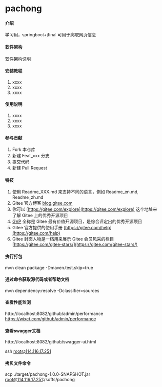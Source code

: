 # pachong

#### 介绍
学习用，springboot+jfinal 可用于爬取网页信息

#### 软件架构
软件架构说明


#### 安装教程

1.  xxxx
2.  xxxx
3.  xxxx

#### 使用说明

1.  xxxx
2.  xxxx
3.  xxxx

#### 参与贡献

1.  Fork 本仓库
2.  新建 Feat_xxx 分支
3.  提交代码
4.  新建 Pull Request


#### 特技

1.  使用 Readme\_XXX.md 来支持不同的语言，例如 Readme\_en.md, Readme\_zh.md
2.  Gitee 官方博客 [blog.gitee.com](https://blog.gitee.com)
3.  你可以 [https://gitee.com/explore](https://gitee.com/explore) 这个地址来了解 Gitee 上的优秀开源项目
4.  [GVP](https://gitee.com/gvp) 全称是 Gitee 最有价值开源项目，是综合评定出的优秀开源项目
5.  Gitee 官方提供的使用手册 [https://gitee.com/help](https://gitee.com/help)
6.  Gitee 封面人物是一档用来展示 Gitee 会员风采的栏目 [https://gitee.com/gitee-stars/](https://gitee.com/gitee-stars/)


#### 执行打包
mvn clean package  -Dmaven.test.skip=true
  
#### 通过命令获取源代码或者帮助文档
mvn dependency:resolve -Dclassifier=sources

#### 查看性能监测
http://localhost:8082/github/admin/performance
https://wixct.com/github/admin/performance

#### 查看swagger文档
http://localhost:8082/github/swagger-ui.html

ssh root@114.116.17.251
#### 拷贝文件命令
scp ./target/pachong-1.0.0-SNAPSHOT.jar root@114.116.17.251:/softs/pachong